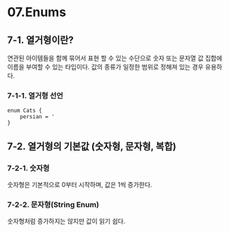 # 07.Enums

## 7-1. 열거형이란?
연관된 아이템들을 함께 묶어서 표현 할 수 있는 수단으로 숫자 또는 문자열 값 집합에 이름을 부여할 수 있는 타입이다. 값의 종류가 일정한 범위로 정해져 있는 경우 유용하다.

### 7-1-1. 열거형 선언

```tsx
enum Cats {
	persian = '
}
```

## 7-2. 열거형의 기본값 (숫자형, 문자형, 복합)

### 7-2-1. 숫자형
숫자형은 기본적으로 0부터 시작하며, 값은 1씩 증가한다. 

### 7-2-2. 문자형(String Enum)
숫자형처럼 증가하지는 않지만 값이 읽기 쉽다.
